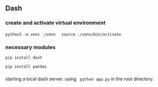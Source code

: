 ## Dash

### create and activate virtual environment

`python3 -m venv ./venv `
` source ./venv/bin/activate`


### necessary modules

`pip install dash`

`pip install pandas`


###
starting a local dash server.
using
` python app.py`
in the root directory.


